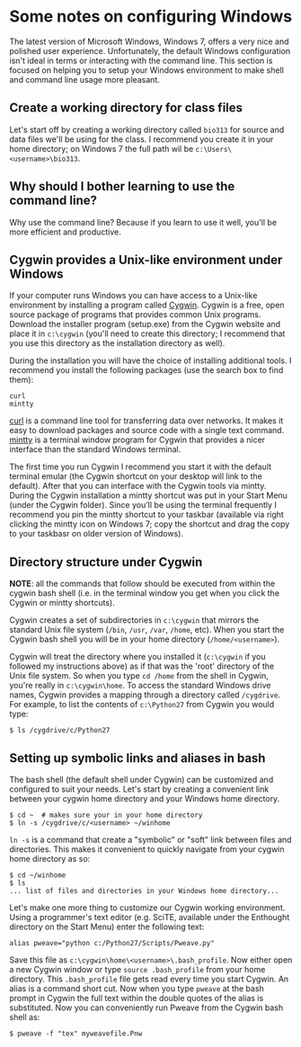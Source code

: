 # Some notes on configuring Windows

The latest version of Microsoft Windows, Windows 7, offers a very nice and polished user experience. Unfortunately, the default Windows configuration isn't ideal in terms or interacting with the command line. This section is focused on helping you to setup your Windows environment to make shell and command line usage more pleasant.

## Create a working directory for class files

Let's start off by creating a working directory called `bio313` for source and data files we'll be using for the class. I recommend you create it in your home directory; on Windows 7 the full path wil be `c:\Users\<username>\bio313`.

## Why should I bother learning to use the command line?

Why use the command line? Because if you learn to use it well, you'll be more efficient and productive.

## Cygwin provides a Unix-like environment under Windows

If your computer runs Windows you can have access to a Unix-like environment by installing a program called [Cygwin](http://www.cygwin.com).  Cygwin is a free, open source package of programs that provides common Unix programs.  Download the installer program (setup.exe) from the Cygwin website and place it in `c:\cygwin` (you'll need to create this directory; I recommend that you use this directory as the installation directory as well).  

During the installation you will have the choice of installing additional tools. I recommend you install the following packages (use the search box to find them):

    curl
    mintty

[curl](http://curl.haxx.se/) is a command line tool for transferring data over networks. It makes it easy to download packages and source code with a single text command. [mintty](http://code.google.com/p/mintty/) is a terminal window program for Cygwin that provides a nicer interface than the standard Windows terminal. 

The first time you run Cygwin I recommend you start it with the default terminal emular (the Cygwin shortcut on your desktop will link to the default). After that you can interface with the Cygwin tools via mintty. During the Cygwin installation a mintty shortcut was put in your Start Menu (under the Cygwin folder).  Since you'll be using the terminal frequently I recommend you pin the mintty shortcut to your taskbar (available via right clicking the mintty icon on Windows 7; copy the shortcut and drag the copy to your taskbasr on older version of Windows).


## Directory structure under Cygwin

**NOTE**: all the commands that follow should be executed from within the cygwin bash shell (i.e. in the terminal window you get when you click the Cygwin or mintty shortcuts).

Cygwin creates a set of subdirectories in `c:\cygwin` that mirrors the standard Unix file system (`/bin`, `/usr`, `/var`, `/home`, etc). When you start the Cygwin bash shell you will be in your home directory (`/home/<username>`). 
    
Cygwin will treat the directory where you installed it (`c:\cygwin` if you followed my instructions above) as if that was the 'root' directory of the Unix file system. So when you type `cd /home` from the shell in Cygwin, you're really in `c:\cygwin\home`. To access the standard Windows drive names, Cygwin provides a mapping through a directory called `/cygdrive`. For example, to list the contents of `c:\Python27` from Cygwin you would type:

    $ ls /cygdrive/c/Python27
    
## Setting up symbolic links and aliases in bash
    
The bash shell (the default shell under Cygwin) can be customized and configured to suit your needs.  Let's start by creating a convenient link between your cygwin home directory and your Windows home directory.

    $ cd ~  # makes sure your in your home directory
    $ ln -s /cygdrive/c/<username> ~/winhome
    
`ln -s` is a command that create a "symbolic" or "soft" link between files and directories.  This makes it convenient to quickly navigate from your cygwin home directory as so:

    $ cd ~/winhome
    $ ls 
    ... list of files and directories in your Windows home directory...
    
Let's make one more thing to customize our Cygwin working environment.  Using a programmer's text editor (e.g. SciTE, available under the Enthought directory on the Start Menu) enter the following text:

    alias pweave="python c:/Python27/Scripts/Pweave.py"
    
Save this file as `c:\cygwin\home\<username>\.bash_profile`.  Now either open a new Cygwin window or type `source .bash_profile` from your home directory.  This `.bash_profile` file gets read every time you start Cygwin. An alias is a command short cut. Now when you type `pweave` at the bash prompt in Cygwin the full text within the double quotes of the alias is substituted. Now you can conveniently run Pweave from the Cygwin bash shell as:
    
    $ pweave -f "tex" myweavefile.Pnw
    

